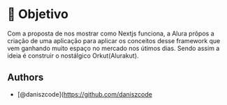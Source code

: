 
#  :dart: Objetivo

Com a proposta de nos mostrar como Nextjs funciona, a Alura prôpos a criação de uma aplicação para aplicar os conceitos desse framework que vem ganhando muito espaço no mercado nos útimos dias. Sendo assim a ideia é construir o nostálgico Orkut(Alurakut).



## Authors

- [@daniszcode](https://github.com/daniszcode
